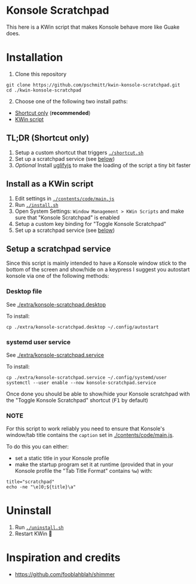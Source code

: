 # Konsole Scratchpad

This here is a KWin script that makes Konsole behave more like Guake does.

# Installation

1. Clone this repository
```shell
git clone https://github.com/pschmitt/kwin-konsole-scratchpad.git
cd ./kwin-konsole-scratchpad
```
2. Choose one of the following two install paths:
  - [Shortcut only](#tldr-shortcut-only) (**recommended**)
  - [KWin script](#install-as-a-kwin-script)

## TL;DR (Shortcut only)

1. Setup a custom shortcut that triggers [`./shortcut.sh`](./shortcut.sh)
2. Set up a scratchpad service (see [below](#setup-a-scratchpad-service))
3. *Optional* Install [uglifyjs](https://github.com/mishoo/UglifyJS) to make the
loading of the script a tiny bit faster

## Install as a KWin script

1. Edit settings in [`./contents/code/main.js`](./contents/code/main.js)
2. Run [`./install.sh`](./install.sh)
3. Open System Settings: `Window Management > KWin Scripts` and make sure 
that "Konsole Scratchpad" is enabled
4. Setup a custom key binding for "Toggle Konsole Scratchpad"
5. Set up a scratchpad service (see [below](#setup-a-scratchpad-service))

## Setup a scratchpad service

Since this script is mainly intended to have a Konsole window stick to the
bottom of the screen and show/hide on a keypress I suggest you autostart 
konsole via one of the following methods:

### Desktop file

See [./extra/konsole-scratchpad.desktop](./extra/konsole-scratchpad.desktop)

To install:

```shell
cp ./extra/konsole-scratchpad.desktop ~/.config/autostart
```

### systemd user service

See [./extra/konsole-scratchpad.service](./extra/konsole-scratchpad.service)

To install:

```shell
cp ./extra/konsole-scratchpad.service ~/.config/systemd/user
systemctl --user enable --now konsole-scratchpad.service
```

Once done you should be able to show/hide your Konsole scratchpad with the 
"Toggle Konsole Scratchpad" shortcut (<kbd>F1</kbd> by default)

### NOTE

For this script to work reliably you need to ensure that Konsole's window/tab 
title contains the `caption` set in 
[./contents/code/main.js](./contents/code/main.js).

To do this you can either:
- set a static title in your Konsole profile 
- make the startup program set it at runtime (provided that in your Konsole 
profile the "Tab Title Format" contains `%w`) with:

```shell
title="scratchpad"
echo -ne "\e]0;${title}\a"
```

# Uninstall

1. Run [`./uninstall.sh`](./uninstall.sh)
2. Restart KWin 🤷

# Inspiration and credits

- https://github.com/fooblahblah/shimmer
